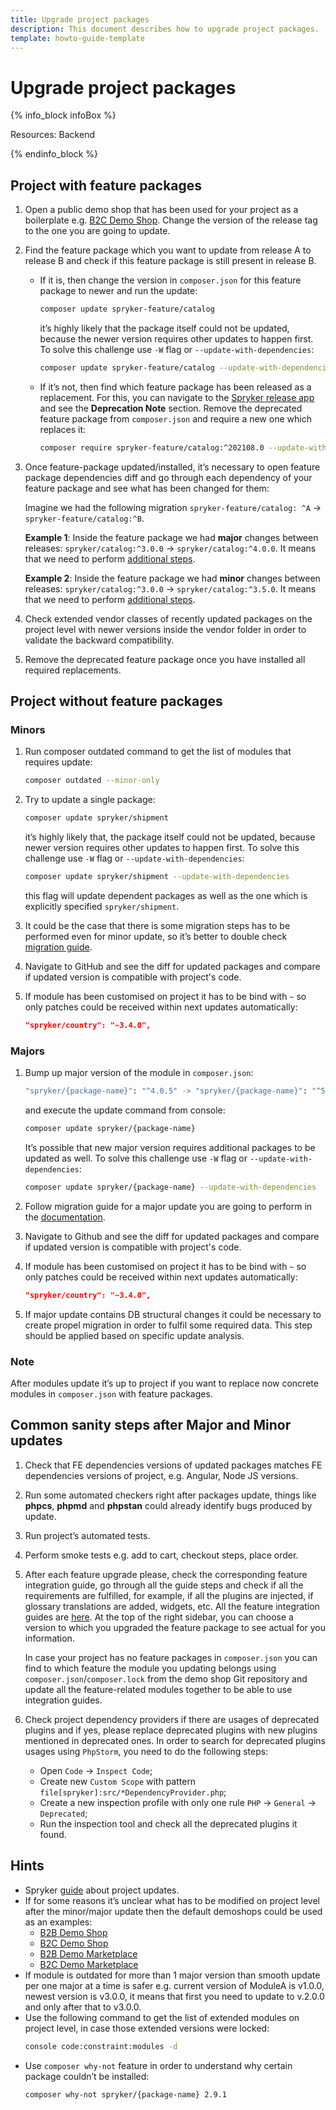 ```yaml
---
title: Upgrade project packages
description: This document describes how to upgrade project packages.
template: howto-guide-template
---
```


# Upgrade project packages

{% info_block infoBox %}

Resources: Backend

{% endinfo_block %}

## Project with feature packages
1. Open a public demo shop that has been used for your project as a boilerplate e.g. [B2C Demo Shop](https://github.com/spryker-shop/b2c-demo-shop/blob/202108.0/composer.json).
    Change the version of the release tag to the one you are going to update.
2. Find the feature package which you want to update from release A to release B and check if this feature package is
    still present in release B.
    * If it is, then change the version in `composer.json` for this feature package to newer and run the update:
        ```bash
        composer update spryker-feature/catalog
        ```
        it’s highly likely that the package itself could not be updated, because the newer version requires other updates
        to happen first. To solve this challenge use `-W` flag or `--update-with-dependencies`:
        ```bash
        composer update spryker-feature/catalog --update-with-dependencies
        ```
    * If it’s not, then find which feature package has been released as a replacement. For this, you can navigate to
        the [Spryker release app](https://release.spryker.com/features/view/76) and see the **Deprecation Note** section.
        Remove the deprecated feature package from `composer.json` and require a new one which replaces it:
        ```bash
        composer require spryker-feature/catalog:^202108.0 --update-with-dependencies
        ```
3. Once feature-package updated/installed, it’s necessary to open feature package dependencies diff and go through each
    dependency of your feature package and see what has been changed for them:

    Imagine we had the following migration `spryker-feature/catalog: ^A` → `spryker-feature/catalog:^B`.

    **Example 1**: Inside the feature package we had **major** changes between releases:
    `spryker/catalog:^3.0.0` → `spryker/catalog:^4.0.0`. It means that we need to perform [additional steps](/docs/scos/dev/migration-program/migration-to-paas/paas-migration-documents/upgrade-project-packages.html#majors).

    **Example 2**: Inside the feature package we had **minor** changes between releases:
    `spryker/catalog:^3.0.0` → `spryker/catalog:^3.5.0`. It means that we need to perform [additional steps]((/docs/scos/dev/migration-program/migration-to-paas/paas-migration-documents/upgrade-project-packages.html#minors)).
4. Check extended vendor classes of recently updated packages on the project level with newer versions inside the
    vendor folder in order to validate the backward compatibility.
5. Remove the deprecated feature package once you have installed all required replacements.

## Project without feature packages

### Minors

1. Run composer outdated command to get the list of modules that requires update:
    ```bash
    composer outdated --minor-only
    ```
2. Try to update a single package:
    ```bash
    composer update spryker/shipment
    ```

    it’s highly likely that, the package itself could not be updated, because newer version requires other updates to
    happen first. To solve this challenge use `-W` flag or `--update-with-dependencies`:
    ```bash
    composer update spryker/shipment --update-with-dependencies
    ```

    this flag will update dependent packages as well as the one which is explicitly specified `spryker/shipment`.
3. It could be the case that there is some migration steps has to be performed even for minor update, so it’s better to
    double check [migration guide](/docs/scos/dev/module-migration-guides/about-migration-guides.html).
4. Navigate to GitHub and see the diff for updated packages and compare if updated version is compatible with project's code.
5. If module has been customised on project it has to be bind with `~` so only patches could be received within next updates automatically:
    ```json
    "spryker/country": "~3.4.0",
    ```

### Majors

1. Bump up major version of the module in `composer.json`:
    ```bash
    "spryker/{package-name}": "^4.0.5" -> "spryker/{package-name}": "^5.0.0"
    ```

    and execute the update command from console:
    ```bash
    composer update spryker/{package-name}
    ```

    It’s possible that new major version requires additional packages to be updated as well. To solve this challenge
    use `-W` flag or `--update-with-dependencies`:
    ```bash
    composer update spryker/{package-name} --update-with-dependencies
    ```
2. Follow migration guide for a major update you are going to perform in the [documentation](/docs/scos/dev/module-migration-guides/about-migration-guides.html).
3. Navigate to Github and see the diff for updated packages and compare if updated version is compatible with project's code.
4. If module has been customised on project it has to be bind with `~` so only patches could be received within next updates automatically:
    ```json
    "spryker/country": "~3.4.0",
    ```
5. If major update contains DB structural changes it could be necessary to create propel migration in order to fulfil
    some required data. This step should be applied based on specific update analysis.

### Note

After modules update it’s up to project if you want to replace now concrete modules in `composer.json` with feature packages.

## Common sanity steps after Major and Minor updates

1. Check that FE dependencies versions of updated packages matches FE dependencies versions of project, e.g. Angular, Node JS versions.
2. Run some automated checkers right after packages update, things like **phpcs**, **phpmd** and **phpstan** could already
    identify bugs produced by update.
3. Run project’s automated tests.
4. Perform smoke tests e.g. add to cart, checkout steps, place order.
5. After each feature upgrade please, check the corresponding feature integration guide, go through all the guide steps
    and check if all the requirements are fulfilled, for example, if all the plugins are injected, if glossary
    translations are added, widgets, etc. All the feature integration guides are [here](/docs/scos/dev/feature-integration-guides/202204.0/feature-integration-guides.html).
    At the top of the right sidebar, you can choose a version to which you upgraded the feature package to see actual for you information.

    In case your project has no feature packages in `composer.json` you can find to which feature the module you updating
    belongs using `composer.json`/`composer.lock` from the demo shop Git repository and update all the feature-related
    modules together to be able to use integration guides.
6. Check project dependency providers if there are usages of deprecated plugins and if yes, please replace deprecated plugins
    with new plugins mentioned in deprecated ones. In order to search for deprecated plugins usages using `PhpStorm`,
    you need to do the following steps:
    * Open `Code` → `Inspect Code`;
    * Create new `Custom Scope` with pattern `file[spryker]:src/*DependencyProvider.php`;
    * Create a new inspection profile with only one rule `PHP` → `General` → `Deprecated`;
    * Run the inspection tool and check all the deprecated plugins it found.

## Hints

* Spryker [guide](/docs/scos/dev/updating-a-spryker-based-project.html#spryker-product-structure) about project updates.
* If for some reasons it’s unclear what has to be modified on project level after the minor/major update then
    the default demoshops could be used as an examples:
    * [B2B Demo Shop](https://github.com/spryker-shop/b2b-demo-shop)
    * [B2C Demo Shop](https://github.com/spryker-shop/b2c-demo-shop)
    * [B2B Demo Marketplace](https://github.com/spryker-shop/b2b-demo-marketplace)
    * [B2C Demo Marketplace](https://github.com/spryker-shop/b2c-demo-marketplace)
* If module is outdated for more than 1 major version than smooth update per one major at a time is safer e.g. current
    version of ModuleA is v1.0.0, newest version is v3.0.0, it means that first you need to update to v.2.0.0 and only after that to v3.0.0.
* Use the following command to get the list of extended modules on project level, in case those extended versions were locked:
    ```bash
    console code:constraint:modules -d
    ```
* Use `composer why-not` feature in order to understand why certain package couldn’t be installed:
    ```bash
    composer why-not spryker/{package-name} 2.9.1
    ```
